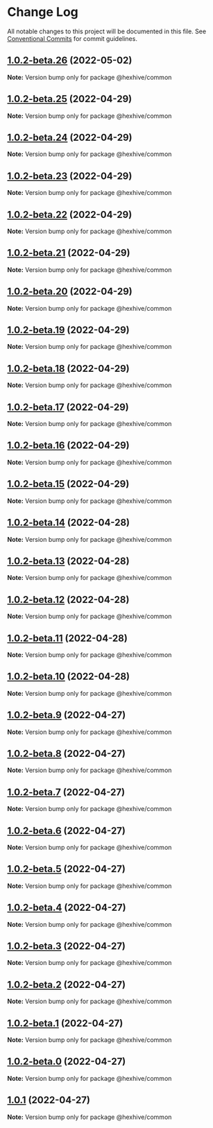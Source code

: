 # Change Log

All notable changes to this project will be documented in this file.
See [Conventional Commits](https://conventionalcommits.org) for commit guidelines.

## [1.0.2-beta.26](https://github.com/TheTechCompany/hexhive-common/compare/v1.0.2-beta.25...v1.0.2-beta.26) (2022-05-02)

**Note:** Version bump only for package @hexhive/common





## [1.0.2-beta.25](https://github.com/TheTechCompany/hexhive-common/compare/v1.0.2-beta.24...v1.0.2-beta.25) (2022-04-29)

**Note:** Version bump only for package @hexhive/common





## [1.0.2-beta.24](https://github.com/TheTechCompany/hexhive-common/compare/v1.0.2-beta.23...v1.0.2-beta.24) (2022-04-29)

**Note:** Version bump only for package @hexhive/common





## [1.0.2-beta.23](https://github.com/TheTechCompany/hexhive-common/compare/v1.0.2-beta.22...v1.0.2-beta.23) (2022-04-29)

**Note:** Version bump only for package @hexhive/common





## [1.0.2-beta.22](https://github.com/TheTechCompany/hexhive-common/compare/v1.0.2-beta.21...v1.0.2-beta.22) (2022-04-29)

**Note:** Version bump only for package @hexhive/common





## [1.0.2-beta.21](https://github.com/TheTechCompany/hexhive-common/compare/v1.0.2-beta.20...v1.0.2-beta.21) (2022-04-29)

**Note:** Version bump only for package @hexhive/common





## [1.0.2-beta.20](https://github.com/TheTechCompany/hexhive-common/compare/v1.0.2-beta.19...v1.0.2-beta.20) (2022-04-29)

**Note:** Version bump only for package @hexhive/common





## [1.0.2-beta.19](https://github.com/TheTechCompany/hexhive-common/compare/v1.0.2-beta.18...v1.0.2-beta.19) (2022-04-29)

**Note:** Version bump only for package @hexhive/common





## [1.0.2-beta.18](https://github.com/TheTechCompany/hexhive-common/compare/v1.0.2-beta.17...v1.0.2-beta.18) (2022-04-29)

**Note:** Version bump only for package @hexhive/common





## [1.0.2-beta.17](https://github.com/TheTechCompany/hexhive-common/compare/v1.0.2-beta.16...v1.0.2-beta.17) (2022-04-29)

**Note:** Version bump only for package @hexhive/common





## [1.0.2-beta.16](https://github.com/TheTechCompany/hexhive-common/compare/v1.0.2-beta.15...v1.0.2-beta.16) (2022-04-29)

**Note:** Version bump only for package @hexhive/common





## [1.0.2-beta.15](https://github.com/TheTechCompany/hexhive-common/compare/v1.0.2-beta.14...v1.0.2-beta.15) (2022-04-29)

**Note:** Version bump only for package @hexhive/common





## [1.0.2-beta.14](https://github.com/TheTechCompany/hexhive-common/compare/v1.0.2-beta.13...v1.0.2-beta.14) (2022-04-28)

**Note:** Version bump only for package @hexhive/common





## [1.0.2-beta.13](https://github.com/TheTechCompany/hexhive-common/compare/v1.0.2-beta.12...v1.0.2-beta.13) (2022-04-28)

**Note:** Version bump only for package @hexhive/common





## [1.0.2-beta.12](https://github.com/TheTechCompany/hexhive-common/compare/v1.0.2-beta.11...v1.0.2-beta.12) (2022-04-28)

**Note:** Version bump only for package @hexhive/common





## [1.0.2-beta.11](https://github.com/TheTechCompany/hexhive-common/compare/v1.0.2-beta.10...v1.0.2-beta.11) (2022-04-28)

**Note:** Version bump only for package @hexhive/common





## [1.0.2-beta.10](https://github.com/TheTechCompany/hexhive-common/compare/v1.0.2-beta.9...v1.0.2-beta.10) (2022-04-28)

**Note:** Version bump only for package @hexhive/common





## [1.0.2-beta.9](https://github.com/TheTechCompany/hexhive-common/compare/v1.0.2-beta.8...v1.0.2-beta.9) (2022-04-27)

**Note:** Version bump only for package @hexhive/common





## [1.0.2-beta.8](https://github.com/TheTechCompany/hexhive-common/compare/v1.0.2-beta.7...v1.0.2-beta.8) (2022-04-27)

**Note:** Version bump only for package @hexhive/common





## [1.0.2-beta.7](https://github.com/TheTechCompany/hexhive-common/compare/v1.0.2-beta.6...v1.0.2-beta.7) (2022-04-27)

**Note:** Version bump only for package @hexhive/common





## [1.0.2-beta.6](https://github.com/TheTechCompany/hexhive-common/compare/v1.0.2-beta.5...v1.0.2-beta.6) (2022-04-27)

**Note:** Version bump only for package @hexhive/common





## [1.0.2-beta.5](https://github.com/TheTechCompany/hexhive-common/compare/v1.0.2-beta.4...v1.0.2-beta.5) (2022-04-27)

**Note:** Version bump only for package @hexhive/common





## [1.0.2-beta.4](https://github.com/TheTechCompany/hexhive-common/compare/v1.0.2-beta.3...v1.0.2-beta.4) (2022-04-27)

**Note:** Version bump only for package @hexhive/common





## [1.0.2-beta.3](https://github.com/TheTechCompany/hexhive-common/compare/v1.0.2-beta.2...v1.0.2-beta.3) (2022-04-27)

**Note:** Version bump only for package @hexhive/common





## [1.0.2-beta.2](https://github.com/TheTechCompany/hexhive-common/compare/v1.0.2-beta.1...v1.0.2-beta.2) (2022-04-27)

**Note:** Version bump only for package @hexhive/common





## [1.0.2-beta.1](https://github.com/TheTechCompany/hexhive-common/compare/v1.0.2-beta.0...v1.0.2-beta.1) (2022-04-27)

**Note:** Version bump only for package @hexhive/common





## [1.0.2-beta.0](https://github.com/TheTechCompany/hexhive-common/compare/v1.0.1...v1.0.2-beta.0) (2022-04-27)

**Note:** Version bump only for package @hexhive/common





## [1.0.1](https://github.com/TheTechCompany/hexhive-common/compare/v0.0.6-alpha.64...v1.0.1) (2022-04-27)

**Note:** Version bump only for package @hexhive/common
